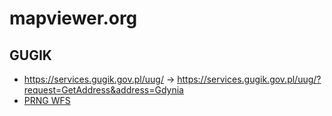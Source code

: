 # mapviewer.org


## GUGIK

- https://services.gugik.gov.pl/uug/ -> https://services.gugik.gov.pl/uug/?request=GetAddress&address=Gdynia
- [PRNG WFS](http://mapy.geoportal.gov.pl/wss/service/PZGIKINSP/httpauth/rest/services/PZGIK/PRNG/GeoDataServer/exts/InspireFeatureDownload/service?service=wfs&request=getcapabilities)

